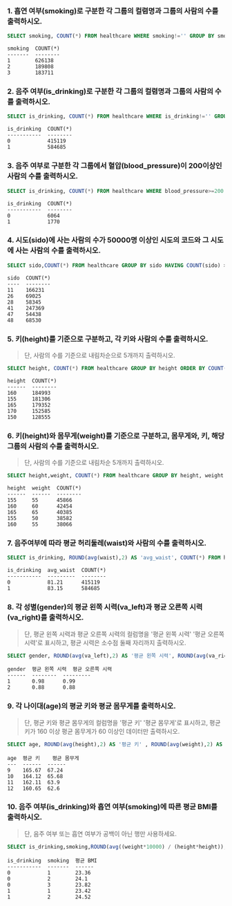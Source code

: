 ###  1. 흡연 여부(smoking)로 구분한 각 그룹의 컬렴명과 그룹의 사람의 수를 출력하시오.

```sql
SELECT smoking, COUNT(*) FROM healthcare WHERE smoking!='' GROUP BY smoking;

```
```
smoking  COUNT(*)
-------  --------
1        626138
2        189808
3        183711
```


###  2. 음주 여부(is_drinking)로 구분한 각 그룹의 컬렴명과 그룹의 사람의 수를 출력하시오.

```sql 
SELECT is_drinking, COUNT(*) FROM healthcare WHERE is_drinking!='' GROUP BY is_drinking;

```
```
is_drinking  COUNT(*)
-----------  --------
0            415119
1            584685
```
 
### 3. 음주 여부로 구분한 각 그룹에서 혈압(blood_pressure)이 200이상인 사람의 수를 출력하시오.

```sql
SELECT is_drinking, COUNT(*) FROM healthcare WHERE blood_pressure>=200 GROUP BY is_drinking;
```
```
is_drinking  COUNT(*)
-----------  --------
0            6064
1            1770
```


### 4. 시도(sido)에 사는 사람의 수가 50000명 이상인 시도의 코드와 그 시도에 사는 사람의 수를 출력하시오.

```sql
SELECT sido,COUNT(*) FROM healthcare GROUP BY sido HAVING COUNT(sido) > 50000;
```
```
sido  COUNT(*)
----  --------
11    166231
26    69025
28    58345
41    247369
47    54438
48    68530

```

### 5. 키(height)를 기준으로 구분하고, 각 키와 사람의 수를 출력하시오.

> 단, 사람의 수를 기준으로 내림차순으로 5개까지 출력하시오.

```sql
SELECT height, COUNT(*) FROM healthcare GROUP BY height ORDER BY COUNT(*) DESC LIMIT 5;
```
```
height  COUNT(*)
------  --------
160     184993
155     181306
165     179352
170     152585
150     128555
```



### 6. 키(height)와 몸무게(weight)를 기준으로 구분하고, 몸무게와, 키, 해당 그룹의 사람의 수를 출력하시오. 

> 단, 사람의 수를 기준으로 내림차순 5개까지 출력하시오.

```sql
SELECT height,weight, COUNT(*) FROM healthcare GROUP BY height, weight ORDER BY COUNT(*) DESC LIMIT 5;
```
```
height  weight  COUNT(*)
------  ------  --------
155     55      45866
160     60      42454
165     65      40385
155     50      38582
160     55      38066
```



### 7. 음주여부에 따라 평균 허리둘레(waist)와 사람의 수를 출력하시오.

```sql 
SELECT is_drinking, ROUND(avg(waist),2) AS 'avg_waist', COUNT(*) FROM healthcare WHERE is_drinking != '' GROUP BY is_drinking;

``` 
```
is_drinking  avg_waist  COUNT(*)
-----------  ---------  --------
0            81.21      415119
1            83.15      584685
```

### 8. 각 성별(gender)의 평균 왼쪽 시력(va_left)과 평균 오른쪽 시력(va_right)를 출력하시오.

> 단, 평균 왼쪽 시력과 평균 오른쪽 시력의 컬럼명을 '평균 왼쪽 시력' '평균 오른쪽 시력'로 표시하고, 평균 시력은 소수점 둘째 자리까지 출력하시오.

```sql
SELECT gender, ROUND(avg(va_left),2) AS '평균 왼쪽 시력', ROUND(avg(va_right),2) AS '평균 오른쪽 시력' FROM healthcare GROUP BY gender;
```
```
gender  평균 왼쪽 시력  평균 오른쪽 시력
------  --------  ---------
1       0.98      0.99
2       0.88      0.88
```


### 9. 각 나이대(age)의 평균 키와 평균 몸무게를 출력하시오.

> 단, 평균 키와 평균 몸무게의 컬럼명을 '평균 키' '평균 몸무게'로 표시하고, 평균키가 160 이상 평균 몸무게가 60 이상인 데이터만 출력하시오.

```sql
SELECT age, ROUND(avg(height),2) AS '평균 키' , ROUND(avg(weight),2) AS '평균 몸무게' FROM healthcare GROUP BY age HAVING avg(height) > 160 and avg(weight) > 60; 
```
```
age  평균 키    평균 몸무게
---  ------  ------
9    165.67  67.24
10   164.12  65.68
11   162.11  63.9
12   160.65  62.6
```

### 10. 음주 여부(is_drinking)와 흡연 여부(smoking)에 따른 평균 BMI를 출력하시오.

> 단, 음주 여부 또는 흡연 여부가 공백이 아닌 행만 사용하세요.

```sql
SELECT is_drinking,smoking,ROUND(avg((weight*10000) / (height*height)),2) AS '평균 BMI' FROM healthcare WHERE smoking != '' and is_drinking != '' GROUP BY is_drinking, smoking LIMIT 5;
```
```
is_drinking  smoking  평균 BMI
-----------  -------  ------
0            1        23.36
0            2        24.1
0            3        23.82
1            1        23.42
1            2        24.52
```